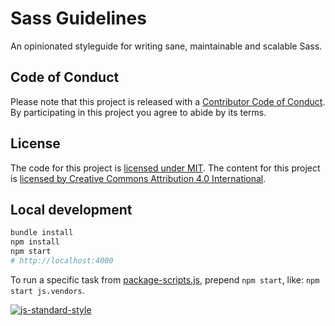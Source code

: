 # Sass Guidelines

An opinionated styleguide for writing sane, maintainable and scalable Sass.

## Code of Conduct

Please note that this project is released with a [Contributor Code of Conduct](CODE_OF_CONDUCT.md). By participating in this project you agree to abide by its terms.

## License

The code for this project is [licensed under MIT](LICENSE).
The content for this project is [licensed by Creative Commons Attribution 4.0 International](https://creativecommons.org/licenses/by/4.0/legalcode).

## Local development

```sh
bundle install
npm install
npm start
# http://localhost:4000
```

To run a specific task from [package-scripts.js](https://github.com/HugoGiraudel/sass-guidelines/blob/master/package-scripts.js), prepend `npm start`, like: `npm start js.vendors`.

[![js-standard-style](https://cdn.rawgit.com/feross/standard/master/badge.svg)](http://standardjs.com)
